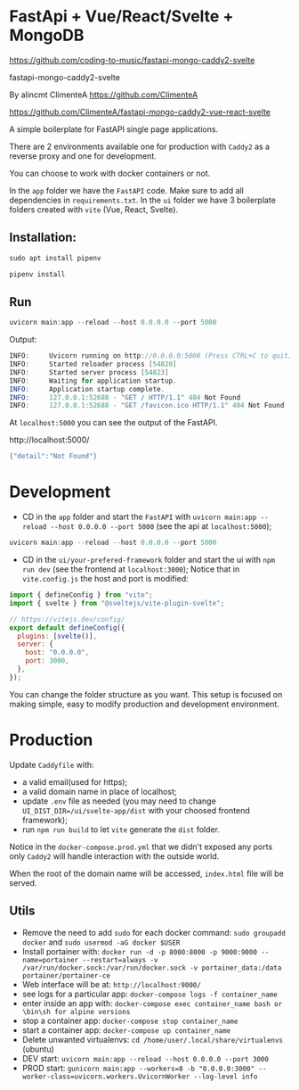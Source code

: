 # FastApi + Vue/React/Svelte + MongoDB

https://github.com/coding-to-music/fastapi-mongo-caddy2-svelte

fastapi-mongo-caddy2-svelte

By alincmt ClimenteA https://github.com/ClimenteA

https://github.com/ClimenteA/fastapi-mongo-caddy2-vue-react-svelte

A simple boilerplate for FastAPI single page applications.

There are 2 environments available one for production with `Caddy2` as a reverse proxy and one for development.

You can choose to work with docker containers or not.

In the `app` folder we have the `FastAPI` code. Make sure to add all dependencies in `requirements.txt`.
In the `ui` folder we have 3 boilerplate folders created with `vite` (Vue, React, Svelte).

## Installation:

```java
sudo apt install pipenv

pipenv install
```

## Run

```java
uvicorn main:app --reload --host 0.0.0.0 --port 5000
```

Output:

```java
INFO:     Uvicorn running on http://0.0.0.0:5000 (Press CTRL+C to quit)
INFO:     Started reloader process [54820]
INFO:     Started server process [54823]
INFO:     Waiting for application startup.
INFO:     Application startup complete.
INFO:     127.0.0.1:52688 - "GET / HTTP/1.1" 404 Not Found
INFO:     127.0.0.1:52688 - "GET /favicon.ico HTTP/1.1" 404 Not Found
```

At `localhost:5000` you can see the output of the FastAPI.

http://localhost:5000/

```java
{"detail":"Not Found"}
```

# Development

- CD in the `app` folder and start the `FastAPI` with `uvicorn main:app --reload --host 0.0.0.0 --port 5000` (see the api at `localhost:5000`);

```java
uvicorn main:app --reload --host 0.0.0.0 --port 5000
```

- CD in the `ui/your-prefered-framework` folder and start the ui with `npm run dev` (see the frontend at `localhost:3000`);
  Notice that in `vite.config.js` the host and port is modified:

```js
import { defineConfig } from "vite";
import { svelte } from "@sveltejs/vite-plugin-svelte";

// https://vitejs.dev/config/
export default defineConfig({
  plugins: [svelte()],
  server: {
    host: "0.0.0.0",
    port: 3000,
  },
});
```

You can change the folder structure as you want.
This setup is focused on making simple, easy to modify production and development environment.

# Production

Update `Caddyfile` with:

- a valid email(used for https);
- a valid domain name in place of localhost;
- update `.env` file as needed (you may need to change `UI_DIST_DIR=/ui/svelte-app/dist` with your choosed frontend framework);
- run `npm run build` to let `vite` generate the `dist` folder.

Notice in the `docker-compose.prod.yml` that we didn't exposed any ports only `Caddy2` will handle interaction with the outside world.

When the root of the domain name will be accessed, `index.html` file will be served.

## Utils

- Remove the need to add `sudo` for each docker command: `sudo groupadd docker` and `sudo usermod -aG docker $USER`
- Install portainer with: `docker run -d -p 8000:8000 -p 9000:9000 --name=portainer --restart=always -v /var/run/docker.sock:/var/run/docker.sock -v portainer_data:/data portainer/portainer-ce`
- Web interface will be at: `http://localhost:9000/`
- see logs for a particular app: `docker-compose logs -f container_name`
- enter inside an app with: `docker-compose exec container_name bash or \bin\sh for alpine versions`
- stop a container app: `docker-compose stop container_name`
- start a container app: `docker-compose up container_name`
- Delete unwanted virtualenvs: `cd /home/user/.local/share/virtualenvs` (ubuntu)
- DEV start: `uvicorn main:app --reload --host 0.0.0.0 --port 3000`
- PROD start: `gunicorn main:app --workers=8 -b "0.0.0.0:3000" --worker-class=uvicorn.workers.UvicornWorker --log-level info`
